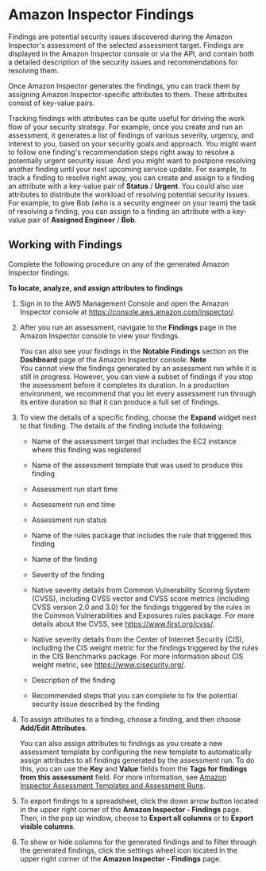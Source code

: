 # Amazon Inspector Findings<a name="inspector_findings"></a>

Findings are potential security issues discovered during the Amazon Inspector's assessment of the selected assessment target\. Findings are displayed in the Amazon Inspector console or via the API, and contain both a detailed description of the security issues and recommendations for resolving them\.

Once Amazon Inspector generates the findings, you can track them by assigning Amazon Inspector\-specific attributes to them\. These attributes consist of key\-value pairs\.

Tracking findings with attributes can be quite useful for driving the work flow of your security strategy\. For example, once you create and run an assessment, it generates a list of findings of various severity, urgency, and interest to you, based on your security goals and approach\. You might want to follow one finding's recommendation steps right away to resolve a potentially urgent security issue\. And you might want to postpone resolving another finding until your next upcoming service update\. For example, to track a finding to resolve right away, you can create and assign to a finding an attribute with a key\-value pair of **Status** / **Urgent**\. You could also use attributes to distribute the workload of resolving potential security issues\. For example, to give Bob \(who is a security engineer on your team\) the task of resolving a finding, you can assign to a finding an attribute with a key\-value pair of **Assigned Engineer** / **Bob**\.

## Working with Findings<a name="finding_via_console"></a>

Complete the following procedure on any of the generated Amazon Inspector findings:

**To locate, analyze, and assign attributes to findings**

1. Sign in to the AWS Management Console and open the Amazon Inspector console at [https://console\.aws\.amazon\.com/inspector/](https://console.aws.amazon.com/inspector/)\.

1. After you run an assessment, navigate to the **Findings** page in the Amazon Inspector console to view your findings\.

   You can also see your findings in the **Notable Findings** section on the **Dashboard** page of the Amazon Inspector console\.
**Note**  
You cannot view the findings generated by an assessment run while it is still in progress\. However, you can view a subset of findings if you stop the assessment before it completes its duration\. In a production environment, we recommend that you let every assessment run through its entire duration so that it can produce a full set of findings\.

1. To view the details of a specific finding, choose the **Expand** widget next to that finding\. The details of the finding include the following:

   + Name of the assessment target that includes the EC2 instance where this finding was registered

   + Name of the assessment template that was used to produce this finding

   + Assessment run start time

   + Assessment run end time

   + Assessment run status

   + Name of the rules package that includes the rule that triggered this finding

   + Name of the finding

   + Severity of the finding

   + Native severity details from Common Vulnerability Scoring System \(CVSS\), including CVSS vector and CVSS score metrics \(including CVSS version 2\.0 and 3\.0\) for the findings triggered by the rules in the Common Vulnerabilities and Exposures rules package\. For more details about the CVSS, see [https://www\.first\.org/cvss/](https://www.first.org/cvss/)\.

   + Native severity details from the Center of Internet Security \(CIS\), including the CIS weight metric for the findings triggered by the rules in the CIS Benchmarks package\. For more information about CIS weight metric, see [https://www\.cisecurity\.org/](https://www.cisecurity.org/)\.

   + Description of the finding

   + Recommended steps that you can complete to fix the potential security issue described by the finding

1. To assign attributes to a finding, choose a finding, and then choose **Add/Edit Attributes**\.

   You can also assign attributes to findings as you create a new assessment template by configuring the new template to automatically assign attributes to all findings generated by the assessment run\. To do this, you can use the **Key** and **Value** fields from the **Tags for findings from this assessment** field\. For more information, see [Amazon Inspector Assessment Templates and Assessment Runs](inspector_assessments.md)\.

1. To export findings to a spreadsheet, click the down arrow button located in the upper right corner of the **Amazon Inspector \- Findings** page\. Then, in the pop up window, choose to **Export all columns** or to **Export visible columns**\.

1. To show or hide columns for the generated findings and to filter through the generated findings, click the settings wheel icon located in the upper right corner of the **Amazon Inspector \- Findings** page\.